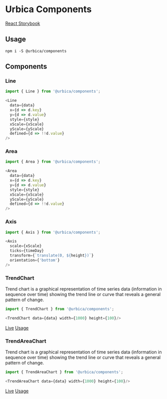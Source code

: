 # Urbica Components

[React Storybook](http://urbica.github.io/components)

## Usage

```shell
npm i -S @urbica/components
```

## Components

### Line

```js
import { Line } from '@urbica/components';

<Line
  data={data}
  x={d => d.key}
  y={d => d.value}
  style={style}
  xScale={xScale}
  yScale={yScale}
  defined={d => !!d.value}
/>
```

### Area

```js
import { Area } from '@urbica/components';

<Area
  data={data}
  x={d => d.key}
  y={d => d.value}
  style={style}
  xScale={xScale}
  yScale={yScale}
  defined={d => !!d.value}
/>
```

### Axis

```js
import { Axis } from '@urbica/components';

<Axis
  scale={xScale}
  ticks={timeDay}
  transform={`translate(0, ${height})`}
  orientation={'bottom'}
/>
```

### TrendChart

Trend chart is a graphical representation of time series data (information in sequence over time) showing the trend line or curve that reveals a general pattern of change.

```js
import { TrendChart } from '@urbica/components';
```

```js
<TrendChart data={data} width={1000} height={100}/>
```

[Live](https://urbica.github.io/components/?selectedKind=Charts&selectedStory=TrendChart)
[Usage](https://github.com/urbica/components/blob/master/src/TrendChart)

### TrendAreaChart

Trend chart is a graphical representation of time series data (information in sequence over time) showing the trend line or curve that reveals a general pattern of change.

```js
import { TrendAreaChart } from '@urbica/components';
```

```js
<TrendAreaChart data={data} width={1000} height={100}/>
```

[Live](https://urbica.github.io/components/?selectedKind=Charts&selectedStory=TrendAreaChart)
[Usage](https://github.com/urbica/components/blob/master/src/TrendAreaChart)
